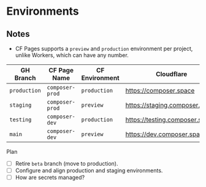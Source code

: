 # Environments

## Notes

- CF Pages supports a `preview` and `production` environment per project, unlike Workers, which can have any number.

| GH Branch    | CF Page Name    | CF Environment | Cloudflare                     | Netlify                           |
|--------------|-----------------|----------------|--------------------------------|-----------------------------------|
| `production` | `composer-prod` | `production`   | https://composer.space         | https://composer.dxos.org         |
| `staging`    | `composer-prod` | `preview`      | https://staging.composer.space | https://composer.staging.dxos.org |
| `testing`    | `composer-dev`  | `production`   | https://testing.composer.space | N/A                               | 
| `main`       | `composer-dev`  | `preview`      | https://dev.composer.space     | https://composer.dev.dxos.org     |

Plan

- [ ] Retire `beta` branch (move to production).
- [ ] Configure and align production and staging environments.
- [ ] How are secrets managed?
